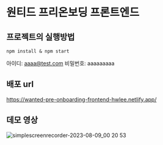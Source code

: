 # 원티드 프리온보딩 프론트엔드

## 프로젝트의 실행방법

```
npm install & npm start
```

아이디: aaaa@test.com
비밀번호: aaaaaaaaa

## 배포 url

https://wanted-pre-onboarding-frontend-hwlee.netlify.app/

## 데모 영상

![simplescreenrecorder-2023-08-09_00 20 53](https://github.com/hyunwlee-dev/wanted-pre-onboarding-frontend/assets/55472696/08bd6f61-85aa-4a42-b944-7d1bc1271e1d)
